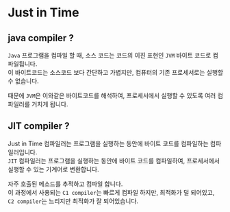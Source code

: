 # Just in Time

##  java compiler ?
`Java` 프로그램을 컴파일 할 때, 소스 코드는 코드의 이진 표현인 `JVM` 바이트 코드로 컴파일됩니다.\
이 바이트코드는 소스코드 보다 간단하고 가볍지만, 컴퓨터의 기존 프로세서로는 실행할 수 없습니다.

때문에 `JVM`은 이와같은 바이트코드를 해석하여, 프로세서에서 실행할 수 있도록 여러 컴파일러를 거치게 됩니다.

## JIT compiler ? 
Just in Time 컴파일러는 프로그램을 실행하는 동안에 바이트 코드를 컴파일하는 컴파일러입니다.\
`JIT` 컴파일러는 프로그램을 실행하는 동안에 바이트 코드를 컴파일하여, 프로세서에서 실행할 수 있는 기계어로 변환합니다.

자주 호출된 메소드를 추적하고 컴파일 합니다.\
이 과정에서 사용되는 `C1 compiler`는 빠르게 컴파일 하지만, 최적화가 덜 되어있고,\
`C2 compiler`는 느리지만 최적화가 잘 되어있습니다.

